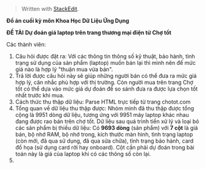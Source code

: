 ﻿


> Written with [StackEdit](https://stackedit.io/).

**Đồ án cuối kỳ môn Khoa Học Dữ Liệu Ứng Dụng**

 **ĐỀ TÀI**
 **Dự đoán giá laptop trên trang thương mại điện tử Chợ tốt**

Các thành viên:


1. Câu hỏi được đặt ra:
Với các thông tin thông số kỹ thuật, bảo hành, tình trạng sử dụng của sản phẩm (laptop) muốn bán lại thì mình nên để mức giá nào là hợp lý "thuận mua vừa bán".
2. Trả lời được câu hỏi này sẽ giúp những người bán có thể đưa ra mức giá hợp lý, cân nhắc phù hợp với thị trường. Còn người mua trên trang Chợ tốt có thể dựa vào mức giá dự đoán để so sánh đưa ra được lựa chọn tốt nhất trước khi mua.
3.  Cách thức thu thập dữ liệu: Parse HTML trực tiếp từ trang chotot.com
4. Tổng quan về dữ liệu thu thập được:
Nhóm mình đã thu thập được tổng cộng là 9951 dòng dữ liệu, tương ứng với 9951 máy laptop khác nhau đang được rao bán trên chợ tốt. Dữ liệu sau quá trình tiền xử lý và loại bỏ các sản phẩm bị thiếu dữ liệu: Có **9693 dòng** (sản phẩm) với **7 cột** là giá bán, bộ nhớ RAM, bộ nhớ trong, kích thước màn hình, tình trạng laptop (còn mới, đã qua sử dụng, đã qua sửa chữa), tình trạng bảo hành, card đồ họa (sử dụng card rời hay onboard).
Cột cần phải dự đoán trong bài toán này là giá của laptop khi có các thông số còn lại.
5. 
